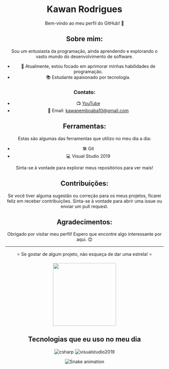 <div align="center">

# Kawan Rodrigues

Bem-vindo ao meu perfil do GitHub! 👋

## Sobre mim:

Sou um entusiasta da programação, ainda aprendendo e explorando o vasto mundo do desenvolvimento de software.

- 🌱 Atualmente, estou focado em aprimorar minhas habilidades de programação.
- 📚 Estudante apaixonado por tecnologia.

### Contato:

- 📺 [YouTube](https://www.youtube.com/channel/UCsd7vNNhdFo6tYsponkaNGg)
- 📧 Email: kawanemboaba10@gmail.com

## Ferramentas:

Estas são algumas das ferramentas que utilizo no meu dia a dia:

- 🛠️ Git
- 💻 Visual Studio 2019

Sinta-se à vontade para explorar meus repositórios para ver mais!

## Contribuições:

Se você tiver alguma sugestão ou correção para os meus projetos, ficarei feliz em receber contribuições. Sinta-se à vontade para abrir uma issue ou enviar um pull request.

## Agradecimentos:

Obrigado por visitar meu perfil! Espero que encontre algo interessante por aqui. 😊

---

⭐️ Se gostar de algum projeto, não esqueça de dar uma estrela! ⭐️

<img src="https://c.tenor.com/eFWg68USeZgAAAAd/tenor.gif" width="200" height="200">

## Tecnologias que eu uso no meu dia

<div style="display: inline_block">
<img align="center" alt="csharp" src="https://miro.medium.com/v2/resize:fit:1400/1*7I6oONv2fGLQJcNEFA4QSw.png" />
<img align="center" alt="visualstudio2019" src="https://www.tomasvasquez.com.br/blog/wp-content/uploads/2015/07/visual-studio-2013-logo1.png" />


![Snake animation](https://github.com/LuigiGF/LuigiGF/blob/output/github-contribution-grid-snake.svg)

</div>

